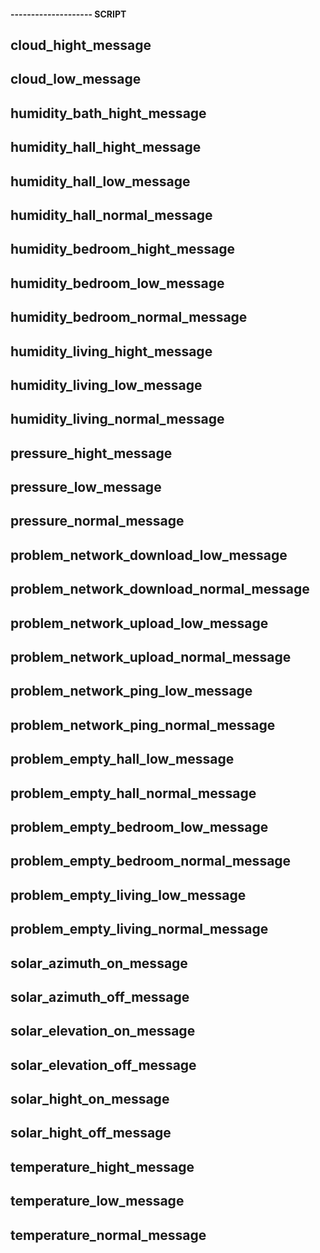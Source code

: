 #### -------------------- SCRIPT
## cloud_hight_message
## cloud_low_message

## humidity_bath_hight_message
## humidity_hall_hight_message
## humidity_hall_low_message
## humidity_hall_normal_message
## humidity_bedroom_hight_message
## humidity_bedroom_low_message
## humidity_bedroom_normal_message
## humidity_living_hight_message
## humidity_living_low_message
## humidity_living_normal_message

## pressure_hight_message
## pressure_low_message
## pressure_normal_message

## problem_network_download_low_message
## problem_network_download_normal_message
## problem_network_upload_low_message
## problem_network_upload_normal_message
## problem_network_ping_low_message
## problem_network_ping_normal_message
## problem_empty_hall_low_message
## problem_empty_hall_normal_message
## problem_empty_bedroom_low_message
## problem_empty_bedroom_normal_message
## problem_empty_living_low_message
## problem_empty_living_normal_message

## solar_azimuth_on_message
## solar_azimuth_off_message
## solar_elevation_on_message
## solar_elevation_off_message
## solar_hight_on_message
## solar_hight_off_message

## temperature_hight_message
## temperature_low_message
## temperature_normal_message
